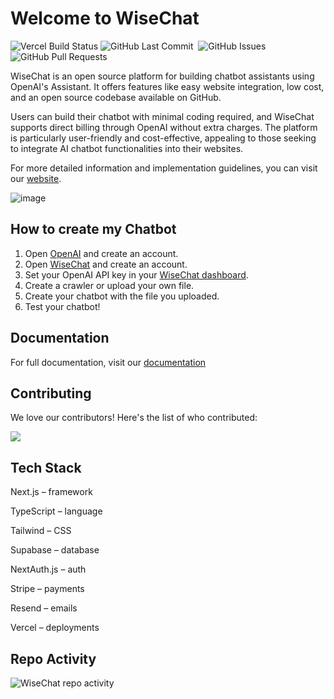 # Welcome to WiseChat

<p>
<img alt="Vercel Build Status" src="https://vercelbadge.vercel.app/api/marcolivierbouch/WiseChat" />
<img alt="GitHub Last Commit" src="https://img.shields.io/github/last-commit/marcolivierbouch/WiseChat" />
<img alt="" src="https://img.shields.io/github/repo-size/marcolivierbouch/WiseChat" />
<img alt="GitHub Issues" src="https://img.shields.io/github/issues/marcolivierbouch/WiseChat" />
<img alt="GitHub Pull Requests" src="https://img.shields.io/github/issues-pr/marcolivierbouch/WiseChat" />
</p>

WiseChat is an open source platform for building chatbot assistants using OpenAI's Assistant. It offers features like easy website integration, low cost, and an open source codebase available on GitHub. 

Users can build their chatbot with minimal coding required, and WiseChat supports direct billing through OpenAI without extra charges. The platform is particularly user-friendly and cost-effective, appealing to those seeking to integrate AI chatbot functionalities into their websites.

For more detailed information and implementation guidelines, you can visit our [website](https://openassistantgpt.io/).

![image](https://github.com/marcolivierbouch/WiseChat/assets/29548847/2c7d0684-0edf-4e9e-bd60-271efb8f8d22)


## How to create my Chatbot

1. Open [OpenAI](https://openai.com/) and create an account.
2. Open [WiseChat](https://openassistantgpt.io/) and create an account.
3. Set your OpenAI API key in your [WiseChat dashboard](https://openassistantgpt.io/dashboard).
4. Create a crawler or upload your own file.
5. Create your chatbot with the file you uploaded.
6. Test your chatbot!

## Documentation
For full documentation, visit our [documentation](https://openassistantgpt.io/docs)

## Contributing

We love our contributors! Here's the list of who contributed:

<a href="https://github.com/marcolivierbouch/WiseChat/graphs/contributors">
  <img src="https://contrib.rocks/image?repo=marcolivierbouch/WiseChat" />
</a>

## Tech Stack

Next.js – framework

TypeScript – language

Tailwind – CSS

Supabase – database

NextAuth.js – auth

Stripe – payments

Resend – emails

Vercel – deployments

## Repo Activity

![WiseChat repo activity](https://repobeats.axiom.co/api/embed/d376259a3651f5bcb458c4f00efb9012cb400813.svg "Repobeats analytics image")
